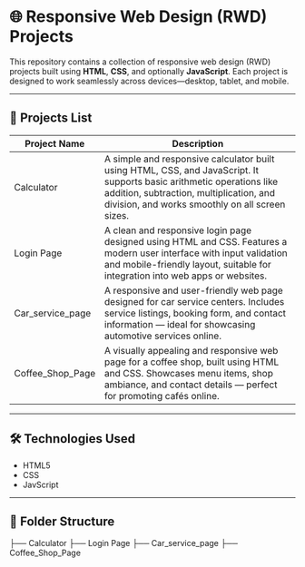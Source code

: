 # 🌐 Responsive Web Design (RWD) Projects

This repository contains a collection of responsive web design (RWD) projects built using **HTML**, **CSS**, and optionally **JavaScript**. Each project is designed to work seamlessly across devices—desktop, tablet, and mobile.

---


## 🚀 Projects List

| Project Name         | Description                              |
|----------------------|------------------------------------------|
| Calculator           | A simple and responsive calculator built using HTML, CSS, and JavaScript. It supports basic arithmetic operations like addition, subtraction, multiplication, and division, and works smoothly on all screen sizes.            |
| Login Page           | A clean and responsive login page designed using HTML and CSS. Features a modern user interface with input validation and mobile-friendly layout, suitable for integration into web apps or websites.           |
| Car_service_page           | A responsive and user-friendly web page designed for car service centers. Includes service listings, booking form, and contact information — ideal for showcasing automotive services online.   |
| Coffee_Shop_Page     | A visually appealing and responsive web page for a coffee shop, built using HTML and CSS. Showcases menu items, shop ambiance, and contact details — perfect for promoting cafés online.  |

---

## 🛠️ Technologies Used

- HTML5
- CSS
- JavScript

---


## 📁 Folder Structure
├── Calculator
├── Login Page
├── Car_service_page
├── Coffee_Shop_Page


